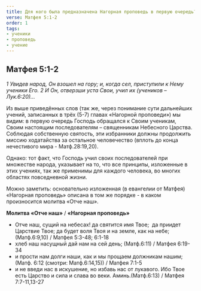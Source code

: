 ```yaml
---
title: Для кого была предназначена Нагорная проповедь в первую очередь?
verse: Матфея 5:1-2
order: 1
tags: 
- ученики
- проповедь
- учение
---
```


## Матфея 5:1-2

*1 Увидев народ, Он взошел на гору; и, когда сел, приступили к Нему ученики Его. 2 И Он, отверзши уста Свои, учил их (учеников – Лук.6:20)…*

Из выше приведённых слов (так же, через понимание сути дальнейших учений, записанных  в трёх (5-7) главах «Нагорной проповеди») мы видим: в первую очередь Господь обращался к Своим ученикам, Своим настоящим последователям – священникам Небесного Царства. Соблюдая собственную святость, эти избранники должны продолжить миссию ходатайства за остальное человечество (вплоть до конца нечестивого мира - Матф.28:19,20). 

Однако: тот факт, что Господь учил своих последователей при множестве народа, указывает на то, что все принципы, изложенные в этих учениях, так же применимы для каждого человека, во многих областях повседневной жизни. 

Можно заметить: основательно изложенная (в евангелии от Матфея) «Нагорная проповедь»   описана в том же порядке - в каком произносится молитва «Отче наш».

**Молитва «Отче наш»** / **«Нагорная проповедь»**

- Отче наш, сущий на небесах! да святится имя Твое;  да приидет Царствие Твое; да будет воля Твоя и на земле, как на небе; (Матф.6:9,10) / Матфея 5:3-48; 6:1-18
- хлеб наш насущный дай нам на сей день; (Матф.6:11) / Матфея 6:19-34
- и прости нам долги наши, как и мы прощаем должникам нашим; (Матф. 6:12 (смотри: Матф.6:14,15)) / Матфея 7:1-5
- и не введи нас в искушение, но избавь нас от лукавого. Ибо Твое есть Царство и сила и слава во веки. Аминь.(Матф.6:13) / Матфея 7:7-11,13-27

